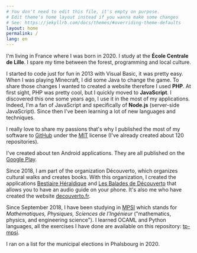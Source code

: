 ```yaml
---
# You don't need to edit this file, it's empty on purpose.
# Edit theme's home layout instead if you wanna make some changes
# See: https://jekyllrb.com/docs/themes/#overriding-theme-defaults
layout: home
permalink: /
lang: en
---
```


I'm living in France where I was born in 2020. I study at the **École Centrale de Lille**. I spare my time between the forest, programming and local culture. 


I started to code just for fun in 2013 with Visual Basic, it was pretty easy. When I was playing Minecraft, I did some Java to change the game. To share those changes I wanted to created a website therefore I used **PHP**. At first sight, PHP was pretty cool, but I quickly moved to **JavaScript**. I discovered this one some years ago, I use it in the most of my applications. Indeed, I'm a fan of JavaScript and specifically of **Node.js** (server-side JavaScript). Since then I've been learning a lot of new languages and techniques.

I really love to share my passions that's why I published the most of my software to [GitHub](https://github.com/cedced19) under the [MIT](/license) license (I've already created about 120 repositories).

I've created about ten Android applications. They are all published on the [Google Play](https://play.google.com/store/apps/dev?id=8053368172585015347).

Since 2018, I am part of the organization Découverto, which organizes cultural walks and creates books. With this organization, I created the applications [Bestiaire Héraldique](https://play.google.com/store/apps/details?id=com.bestiaireheraldique) and [Les Balades de Découverto](https://play.google.com/store/apps/details?id=com.lesbaladesdedecouverto) that allows you to have an audio guide on your phone. It's also me who have created the website [decouverto.fr](https://decouverto.fr).

Since September 2018, I have been studying in [MPSI](https://en.wikipedia.org/wiki/Classe_pr%C3%A9paratoire_aux_grandes_%C3%A9coles#Scientific_CPGE) which stands for *Mathématiques, Physiques, Sciences de l'Ingénieur* ("mathematics, physics, and engineering science"). I learned OCAML and Python languages, all the exercises I have done are available on this repository: [tp-mpsi](https://github.com/cedced19/tp-mpsi). 

I ran on a list for the municipal elections in Phalsbourg in 2020. 

